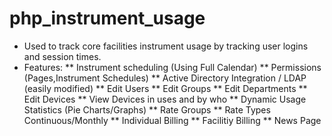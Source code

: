 php_instrument_usage
====================
* Used to track core facilities instrument usage by tracking user logins and session times.
* Features:
** Instrument scheduling (Using Full Calendar)
** Permissions (Pages,Instrument Schedules)
** Active Directory Integration / LDAP (easily modified)
** Edit Users
** Edit Groups
** Edit Departments
** Edit Devices
** View Devices in uses and by who
** Dynamic Usage Statistics (Pie Charts/Graphs)
** Rate Groups
** Rate Types Continuous/Monthly
** Individual Billing
** Facilitiy Billing
** News Page
